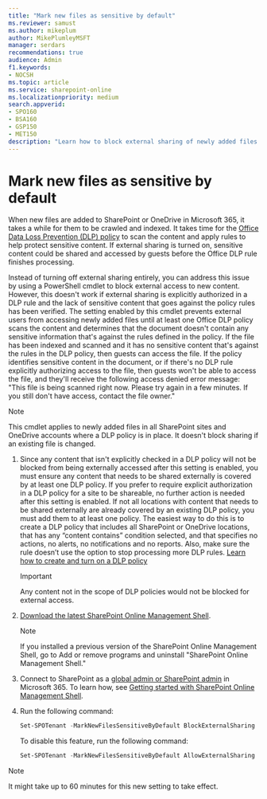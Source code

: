 ```yaml
---
title: "Mark new files as sensitive by default"
ms.reviewer: samust
ms.author: mikeplum
author: MikePlumleyMSFT
manager: serdars
recommendations: true
audience: Admin
f1.keywords:
- NOCSH
ms.topic: article
ms.service: sharepoint-online
ms.localizationpriority: medium
search.appverid:
- SPO160
- BSA160
- GSP150
- MET150
description: "Learn how to block external sharing of newly added files."
---
```


# Mark new files as sensitive by default

When new files are added to SharePoint or OneDrive in Microsoft 365, it takes a while for them to be crawled and indexed. It takes time for the [Office Data Loss Prevention (DLP) policy](/microsoft-365/compliance/data-loss-prevention-policies) to scan the content and apply rules to help protect sensitive content. If external sharing is turned on, sensitive content could be shared and accessed by guests before the Office DLP rule finishes processing.

Instead of turning off external sharing entirely, you can address this issue by using a PowerShell cmdlet to block external access to new content. However, this doesn't work if external sharing is explicitly authorized in a DLP rule and the lack of sensitive content that goes against the policy rules has been verified. The setting enabled by this cmdlet prevents external users from accessing newly added files until at least one Office DLP policy scans the content and determines that the document doesn't contain any sensitive information that's against the rules defined in the policy. If the file has been indexed and scanned and it has no sensitive content that's against the rules in the DLP policy, then guests can access the file. If the policy identifies sensitive content in the document, or if there's no DLP rule explicitly authorizing access to the file, then guests won't be able to access the file, and they'll receive the following access denied error message: "This file is being scanned right now. Please try again in a few minutes. If you still don't have access, contact the file owner."


> [!NOTE]
> This cmdlet applies to newly added files in all SharePoint sites and OneDrive accounts where a DLP policy is in place. It doesn't block sharing if an existing file is changed.

1. Since any content that isn't explicitly checked in a DLP policy will not be blocked from being externally accessed after this setting is enabled, you must ensure any content that needs to be shared externally is covered by at least one DLP policy. If you prefer to require explicit authorization in a DLP policy for a site to be shareable, no further action is needed after this setting is enabled. If not all locations with content that needs to be shared externally are already covered by an existing DLP policy, you must add them to at least one policy. The easiest way to do this is to create a DLP policy that includes all SharePoint or OneDrive locations, that has any “content contains” condition selected, and that specifies no actions, no alerts, no notifications and no reports. Also, make sure the rule doesn’t use the option to stop processing more DLP rules. [Learn how to create and turn on a DLP policy](/microsoft-365/compliance/create-test-tune-dlp-policy)

    > [!IMPORTANT]
    > Any content not in the scope of DLP policies would not be blocked for external access.

2. [Download the latest SharePoint Online Management Shell](https://go.microsoft.com/fwlink/p/?LinkId=255251).

    > [!NOTE]
    > If you installed a previous version of the SharePoint Online Management Shell, go to Add or remove programs and uninstall "SharePoint Online Management Shell." 

3. Connect to SharePoint as a [global admin or SharePoint admin](./sharepoint-admin-role.md) in Microsoft 365. To learn how, see [Getting started with SharePoint Online Management Shell](/powershell/sharepoint/sharepoint-online/connect-sharepoint-online).
    
4. Run the following command:
  
    ```PowerShell
    Set-SPOTenant -MarkNewFilesSensitiveByDefault BlockExternalSharing 
    ```

    To disable this feature, run the following command:

    ```powershell
    Set-SPOTenant -MarkNewFilesSensitiveByDefault AllowExternalSharing
    ```

> [!NOTE]
> It might take up to 60 minutes for this new setting to take effect.
